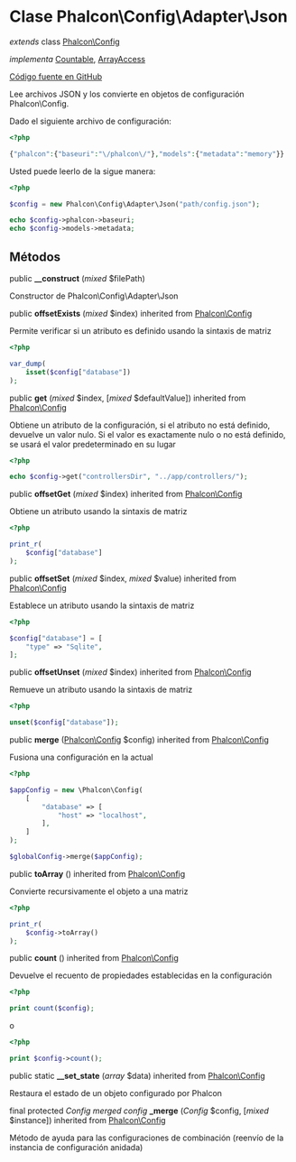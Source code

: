 # Clase **Phalcon\\Config\\Adapter\\Json**

*extends* class [Phalcon\Config](/en/3.1.2/api/Phalcon_Config)

*implementa* [Countable](http://php.net/manual/en/class.countable.php), [ArrayAccess](http://php.net/manual/en/class.arrayaccess.php)

<a href="https://github.com/phalcon/cphalcon/blob/master/phalcon/config/adapter/json.zep" class="btn btn-default btn-sm">Código fuente en GitHub</a>

Lee archivos JSON y los convierte en objetos de configuración Phalcon\\Config.

Dado el siguiente archivo de configuración:

```php
<?php

{"phalcon":{"baseuri":"\/phalcon\/"},"models":{"metadata":"memory"}}

```

Usted puede leerlo de la sigue manera:

```php
<?php

$config = new Phalcon\Config\Adapter\Json("path/config.json");

echo $config->phalcon->baseuri;
echo $config->models->metadata;

```

## Métodos

public **__construct** (*mixed* $filePath)

Constructor de Phalcon\\Config\\Adapter\\Json

public **offsetExists** (*mixed* $index) inherited from [Phalcon\Config](/en/3.1.2/api/Phalcon_Config)

Permite verificar si un atributo es definido usando la sintaxis de matriz

```php
<?php

var_dump(
    isset($config["database"])
);

```

public **get** (*mixed* $index, [*mixed* $defaultValue]) inherited from [Phalcon\Config](/en/3.1.2/api/Phalcon_Config)

Obtiene un atributo de la configuración, si el atributo no está definido, devuelve un valor nulo. Si el valor es exactamente nulo o no está definido, se usará el valor predeterminado en su lugar

```php
<?php

echo $config->get("controllersDir", "../app/controllers/");

```

public **offsetGet** (*mixed* $index) inherited from [Phalcon\Config](/en/3.1.2/api/Phalcon_Config)

Obtiene un atributo usando la sintaxis de matriz

```php
<?php

print_r(
    $config["database"]
);

```

public **offsetSet** (*mixed* $index, *mixed* $value) inherited from [Phalcon\Config](/en/3.1.2/api/Phalcon_Config)

Establece un atributo usando la sintaxis de matriz

```php
<?php

$config["database"] = [
    "type" => "Sqlite",
];

```

public **offsetUnset** (*mixed* $index) inherited from [Phalcon\Config](/en/3.1.2/api/Phalcon_Config)

Remueve un atributo usando la sintaxis de matriz

```php
<?php

unset($config["database"]);

```

public **merge** ([Phalcon\Config](/en/3.1.2/api/Phalcon_Config) $config) inherited from [Phalcon\Config](/en/3.1.2/api/Phalcon_Config)

Fusiona una configuración en la actual

```php
<?php

$appConfig = new \Phalcon\Config(
    [
        "database" => [
            "host" => "localhost",
        ],
    ]
);

$globalConfig->merge($appConfig);

```

public **toArray** () inherited from [Phalcon\Config](/en/3.1.2/api/Phalcon_Config)

Convierte recursivamente el objeto a una matriz

```php
<?php

print_r(
    $config->toArray()
);

```

public **count** () inherited from [Phalcon\Config](/en/3.1.2/api/Phalcon_Config)

Devuelve el recuento de propiedades establecidas en la configuración

```php
<?php

print count($config);

```

o

```php
<?php

print $config->count();

```

public static **__set_state** (*array* $data) inherited from [Phalcon\Config](/en/3.1.2/api/Phalcon_Config)

Restaura el estado de un objeto configurado por Phalcon

final protected *Config merged config* **_merge** (*Config* $config, [*mixed* $instance]) inherited from [Phalcon\Config](/en/3.1.2/api/Phalcon_Config)

Método de ayuda para las configuraciones de combinación (reenvío de la instancia de configuración anidada)